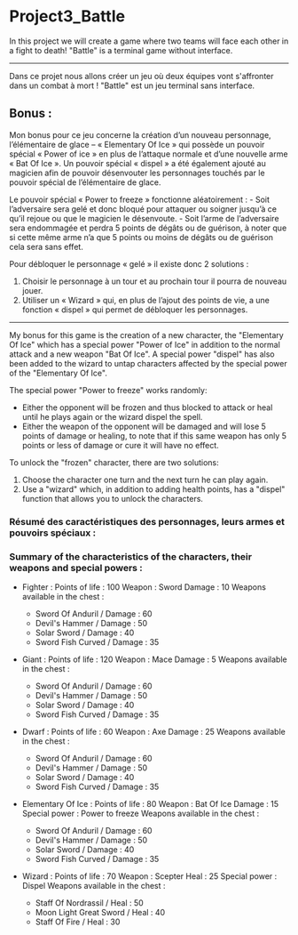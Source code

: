 # Project3_Battle

In this project we will create a game where two teams will face each other in a fight to death!
"Battle" is a terminal game without interface.

------------------------------

Dans ce projet nous allons créer un jeu où deux équipes vont s'affronter dans un combat à mort !
"Battle" est un jeu terminal sans interface.


## Bonus :

Mon bonus pour ce jeu concerne la création d’un nouveau personnage, l’élémentaire de glace – « Elementary Of Ice » qui possède un pouvoir spécial « Power of ice » en plus de l’attaque normale et d’une nouvelle arme « Bat Of Ice ». 
Un pouvoir spécial « dispel » a été également ajouté au magicien afin de pouvoir désenvouter les personnages touchés par le pouvoir spécial de l’élémentaire de glace.

Le pouvoir spécial « Power to freeze » fonctionne aléatoirement :
	-	Soit l’adversaire sera gelé et donc bloqué pour attaquer ou soigner jusqu’à ce qu’il rejoue ou que le magicien le désenvoute.
	- Soit l’arme de l’adversaire sera endommagée et perdra 5 points de dégâts ou de guérison, à noter que si cette même arme n’a que 5 points ou moins de dégâts ou de guérison cela sera sans effet.
	
Pour débloquer le personnage « gelé » il existe donc 2 solutions :
1.	Choisir le personnage à un tour et au prochain tour il pourra de nouveau jouer.
2.	Utiliser un « Wizard » qui, en plus de l’ajout des points de vie, a une fonction « dispel » qui permet de débloquer les personnages.

-------------------------------

My bonus for this game is the creation of a new character, the "Elementary Of Ice" which has a special power "Power of Ice" in addition to the normal attack and a new weapon "Bat Of Ice".
A special power "dispel" has also been added to the wizard to untap characters affected by the special power of the "Elementary Of Ice".

The special power "Power to freeze" works randomly:
- Either the opponent will be frozen and thus blocked to attack or heal until he plays again or the wizard dispel the spell.
- Either the weapon of the opponent will be damaged and will lose 5 points of damage or healing, to note that if this same weapon has only 5 points or less of damage or cure it will have no effect.

To unlock the "frozen" character, there are two solutions:
1. Choose the character one turn and the next turn he can play again.
2. Use a "wizard" which, in addition to adding health points, has a "dispel" function that allows you to unlock the characters.

### Résumé des caractéristiques des personnages, leurs armes et pouvoirs spéciaux : 
### Summary of the characteristics of the characters, their weapons and special powers : 

* Fighter : 
	Points of life : 100
	Weapon : Sword
	Damage : 10
	Weapons available in the chest :
	- Sword Of Anduril / Damage : 60
	- Devil's Hammer / Damage : 50
	- Solar Sword / Damage : 40
	- Sword Fish Curved / Damage : 35
	
* Giant :
	Points of life : 120
	Weapon : Mace
	Damage : 5
	Weapons available in the chest :
	- Sword Of Anduril / Damage : 60
	- Devil's Hammer / Damage : 50
	- Solar Sword / Damage : 40
	- Sword Fish Curved / Damage : 35
	
* Dwarf :
	Points of life : 60
	Weapon : Axe
	Damage : 25
	Weapons available in the chest :
	- Sword Of Anduril / Damage : 60
	- Devil's Hammer / Damage : 50
	- Solar Sword / Damage : 40
	- Sword Fish Curved / Damage : 35
	
* Elementary Of Ice :
	Points of life : 80
	Weapon : Bat Of Ice
	Damage : 15
	Special power : Power to freeze
	Weapons available in the chest :
	- Sword Of Anduril / Damage : 60
	- Devil's Hammer / Damage : 50
	- Solar Sword / Damage : 40
	- Sword Fish Curved / Damage : 35
	
* Wizard :
	Points of life : 70
	Weapon : Scepter
	Heal : 25
	Special power :  Dispel
	Weapons available in the chest :
	- Staff Of Nordrassil / Heal : 50
	- Moon Light Great Sword / Heal : 40
	- Staff Of Fire / Heal : 30

